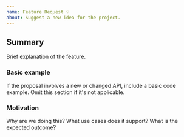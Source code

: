 ```yaml
---
name: Feature Request 💡
about: Suggest a new idea for the project.
---
```


<!--
  Please fill out each section below, otherwise your issue will be closed.

  Before opening a new issue, please search existing issues:  https://github.com/gatsbyjs/gatsby/issues
-->

## Summary

Brief explanation of the feature.

### Basic example

If the proposal involves a new or changed API, include a basic code example. Omit this section if it's not applicable.

### Motivation

Why are we doing this? What use cases does it support? What is the expected outcome?
